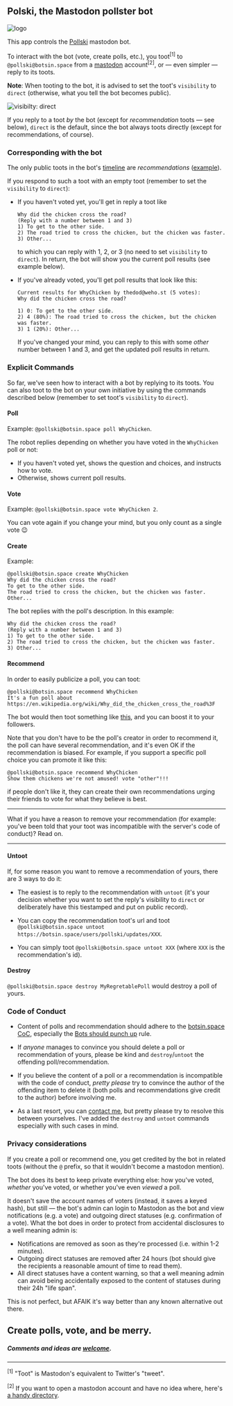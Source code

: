 ## Polski, the Mastodon pollster bot

![logo](https://cdn.glitch.com/f0a98492-b168-4c48-9546-fc6646c830fb%2Fpollski.png?1496420994865)

This app controls the [Pollski](https://botsin.space/@pollski) mastodon bot.

To interact with the bot (vote, create polls, etc.), you toot<sup>[1]</sup> to
`@pollski@botsin.space` from a
[mastodon](https://en.wikipedia.org/wiki/Mastodon_(software))
account<sup>[2]</sup>,
or — even simpler — reply to its toots.

**Note**: When tooting to the bot, it is advised to set the toot's `visibility` to `direct` (otherwise, what you tell the bot becomes public).

![visibilty: direct](https://cdn.glitch.com/f0a98492-b168-4c48-9546-fc6646c830fb%2Fvisibility-direct.jpg?1496750777298)

If you reply to a toot *by* the bot (except for *recommendation* toots — see below), `direct` is the default, since the bot always toots directly (except for recommendations, of course).

### Corresponding with the bot

The only public toots in the bot's [timeline](https://botsin.space/@pollski/) are *recommendations* ([example](https://botsin.space/@pollski/202074)).

If you respond to such a toot with an empty toot (remember to set the `visibility` to `direct`):

* If you haven't voted yet, you'll get in reply a toot like
  ```
  Why did the chicken cross the road?
  (Reply with a number between 1 and 3)
  1) To get to the other side.
  2) The road tried to cross the chicken, but the chicken was faster.
  3) Other...
  ```
  to which you can reply with 1, 2, or 3
  (no need to set `visibility` to `direct`).
  In return, the bot will show you the current poll results
  (see example below).
  
* If you've already voted, you'll get poll results that look like this:
  ```
  Current results for WhyChicken by thedod@weho.st (5 votes):
  Why did the chicken cross the road?

  1) 0: To get to the other side.
  2) 4 (80%): The road tried to cross the chicken, but the chicken was faster.
  3) 1 (20%): Other...
  ```
  If you've changed your mind, you can reply to this with some *other* number
  between 1 and 3, and get the updated poll results in return.
  
### Explicit Commands

So far, we've seen how to interact with a bot by replying to its toots.
You can also toot to the bot on your own initiative by using the commands described below (remember to set toot's `visibility` to `direct`).

#### Poll
Example: `@pollski@botsin.space poll WhyChicken`.

The robot replies depending on whether you have voted in the `WhyChicken` poll or not:

* If you haven't voted yet, shows the question and choices,
  and instructs how to vote.
* Otherwise, shows current poll results.

#### Vote
Example: `@pollski@botsin.space vote WhyChicken 2`.

You can vote again if you change your mind, but you only count as a single vote 😉

#### Create

Example:

```
@pollski@botsin.space create WhyChicken
Why did the chicken cross the road?
To get to the other side.
The road tried to cross the chicken, but the chicken was faster.
Other...
```

The bot replies with the poll's description. In this example:

```
Why did the chicken cross the road?
(Reply with a number between 1 and 3)
1) To get to the other side.
2) The road tried to cross the chicken, but the chicken was faster.
3) Other...
```

#### Recommend

In order to easily publicize a poll, you can toot:

```
@pollski@botsin.space recommend WhyChicken
It's a fun poll about https://en.wikipedia.org/wiki/Why_did_the_chicken_cross_the_road%3F
```

The bot would then toot something like [this](https://botsin.space/@pollski/202074), and you can boost it to your followers.

Note that you don't have to be the poll's creator in order to recommend it,
the poll can have several recommendation, and it's even OK if the
recommendation is biased.
For example, if you support a specific poll choice you can promote it like this:

```
@pollski@botsin.space recommend WhyChicken
Show them chickens we're not amused! vote "other"!!!
```
if people don't like it, they can create their own recommendations urging
their friends to vote for what they believe is best.

----

What if you have a reason to remove your recommendation (for example:
you've been told that your toot was incompatible with the server's code
of conduct)? Read on.

----

#### Untoot

If, for some reason you want to remove a recommendation of yours,
there are 3 ways to do it:

* The easiest is to reply to the recommendation with `untoot`
  (it's your decision whether you want to set the reply's visibility
  to `direct` or deliberately have this tiestamped and put
  on public record).
  
* You can copy the recommendation toot's url and toot
  `@pollski@botsin.space untoot https://botsin.space/users/pollski/updates/XXX`.
  
* You can simply toot `@pollski@botsin.space untoot XXX`
  (where `XXX` is the recommendation's id).
  
#### Destroy

`@pollski@botsin.space destroy MyRegretablePoll` would destroy a poll of yours.

### Code of Conduct

* Content of polls and recommendation should adhere to the
  [botsin.space CoC](https://botsin.space/about/more), especially the
  [Bots should punch up](https://www.crummy.com/2013/11/27/0)
  rule.

* If *anyone* manages to convince you should delete a poll or recommendation
  of yours, please be kind and `destroy`/`untoot` the
  offending poll/recommendation.
  
* If you believe the content of a poll or a recommendation is incompatible
  with the code of conduct, *pretty please* try to convince the author of the
  offending item to delete it (both polls and recommendations give credit
  to the author) before involving me.
  
* As a last resort, you can [contact me](https://thedod.github.io/#Contact),
  but pretty please try to resolve this between yourselves. I've added the
  `destroy` and `untoot` commands especially with such cases in mind.

### Privacy considerations

If you create a poll or recommend one, you get credited by the bot in related toots (without the `@` prefix, so that it wouldn't become a mastodon mention).

The bot does its best to keep private everything else: how you've voted, *whether* you've voted, or whether you've even *viewed* a poll.

It doesn't save the account names of voters (instead, it saves a keyed hash), but still — the bot's admin can login to Mastodon as the bot and view notifications (e.g. a vote) and outgoing direct statuses (e.g. confirmation of a vote). What the bot does in order to protect from accidental disclosures to a well meaning admin is:

* Notifications are removed as soon as they're processed
  (i.e. within 1-2 minutes).
* Outgoing direct statuses are removed after 24 hours
  (bot should give the recipients a reasonable amount of time to read them).
* All direct statuses have a content warning, so that a well meaning admin
  can avoid being accidentally exposed to the content of statuses during their
  24h "life span".

This is not perfect, but AFAIK it's way better than any known alternative out there.

## Create polls, vote, and be merry.

##### Comments and ideas are [welcome](https://thedod.github.io/#Contact).

----

<sup>[1]</sup> "Toot" is Mastodon's equivalent to Twitter's "tweet".

<sup>[2]</sup> If you want to open
a mastodon account and have no idea where, here's
[a handy directory](https://instances.mastodon.xyz/).